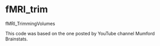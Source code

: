# fMRI_trim
fMRI_TrimmingVolumes

This code was based on the one posted by YouTube channel Mumford Brainstats.
